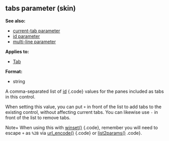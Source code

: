 ## tabs parameter (skin)
**See also:**
+   [current-tab parameter](/ref/%7Bskin%7D/param/current-tab.md) 
+   [id parameter](/ref/%7Bskin%7D/param/id.md) 
+   [multi-line parameter](/ref/%7Bskin%7D/param/multi-line.md) 
<!-- -->
**Applies to:**
+   [Tab](/ref/%7Bskin%7D/control/tab.md) 
<!-- -->
**Format:**
+   string


A comma-separated list of [id](/ref/%7Bskin%7D/param/id.md) {.code}
values for the panes included as tabs in this control. 

When
setting this value, you can put `+` in front of the list to add tabs to
the existing control, without affecting current tabs. You can likewise
use `-` in front of the list to remove tabs. 

Note+ When using
this with [winset()](/ref/proc/winset.md) {.code}, remember you will need to
escape `+` as `%2B` via [url_encode()](/ref/proc/url_encode.md) {.code} or
[list2params()](/ref/proc/list2params.md) .code}.